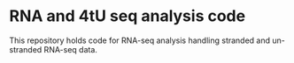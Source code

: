 # RNA and 4tU seq analysis code
This repository holds code for RNA-seq analysis handling stranded and un-stranded RNA-seq data. 
